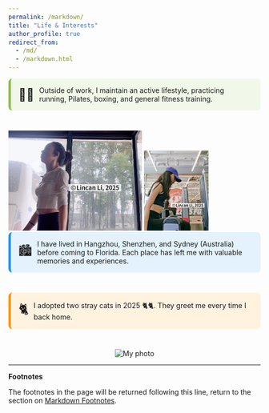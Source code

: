 ```yaml
---
permalink: /markdown/
title: "Life & Interests"
author_profile: true
redirect_from: 
  - /md/
  - /markdown.html
---
```

<div style="display:flex; align-items:center; background:#f1f8e9; border-left:5px solid #8bc34a; padding:15px; border-radius:8px; gap:10px; margin-bottom:40px;">
  <span style="font-size:24px;">🏃‍♂️</span>
  <span>Outside of work, I maintain an active lifestyle, practicing running, Pilates, boxing, and general fitness training.</span>
</div>

<div style="overflow-x: auto; white-space: nowrap;">
  <img src="/images/fitness_01.png" alt="fitness1" height="200" style="display:inline-block;">
  <img src="/images/fitness_02.png" alt="fitness2" height="160" style="display:inline-block;">
</div>


<div style="display:flex; align-items:center; background:#e3f2fd; border-left:5px solid #2196f3; padding:15px; border-radius:8px; gap:10px; margin-bottom:40px;">
  <span style="font-size:24px;">🏙️</span>
  <span>I have lived in Hangzhou, Shenzhen, and Sydney (Australia) before coming to Florida. Each place has left me with valuable memories and experiences.</span>
</div>


<div style="display:flex; align-items:center; background: #fff3e0; border-left:5px solid #ff9800; padding:15px; border-radius:8px; gap:10px; margin-bottom:40px;">
  <span style="font-size:25px;">🐈</span>
  <span>I adopted two stray cats in 2025 🐈🐈. They greet me every time I back home.</span>
</div>


<p align="center">
  <img src="/images/my_cats.png" alt="My photo" width="400">
</p>



***
**Footnotes**

The footnotes in the page will be returned following this line, return to the section on <a href="#footnotes">Markdown Footnotes</a>.

